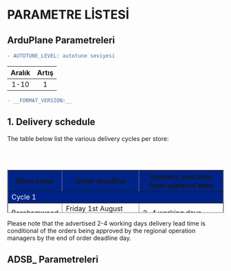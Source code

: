 # PARAMETRE LİSTESİ

## ArduPlane Parametreleri

```diff
- AUTOTUNE_LEVEL: autotune seviyesi
```
| Aralık | Artış |
|:------:|:-----:|
|  1-10  |   1   | asdasdasd


```diff
- __FORMAT_VERSION:__


```

<html>    <!--<div>-->
<body>
    <h2 align=left>1. Delivery schedule</h2>
    <p> The table below list the various delivery cycles per store:</p>
    <br>
    <br/>
    <div><!--<p>-->
        <table border="1" align="left" width="61%" height="100px" frame="border">
        <tr>
                <th height="30" bgcolor="#002387">Store name</th>
                <th height="30" bgcolor="#002387">Order deadline</th>
                <th height="30" bgcolor="#002387">Delivery lead time from approval date</th>
            </tr>
            <tr>
                <td colspan="3" bgcolor="#002387" ><font color="#FFFFFF"> Cycle 1</font></td>
            </tr>
            <tr>
                <td>Borehamwood</td>
                <td>Friday 1st August 2014 by midday</td>
                <td>2-4 working days</td>
            </tr>
            <tr>
                <td>Hemel</td>
                <td>Friday 1st August 2014 by midday</td>
                <td>2-4 working days</td>
            </tr>
        </table>
    </div>
    <importantLink>Please note that the advertised 2-4 working days delivery lead time is conditional of the orders being approved by the regional operation managers by the end of order deadline day.</importantLink>
</body>
<html>

## ADSB_ Parametreleri
